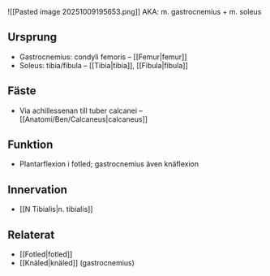 
![[Pasted image 20251009195653.png]]
AKA: m. gastrocnemius + m. soleus

## Ursprung
- Gastrocnemius: condyli femoris – [[Femur|femur]]
- Soleus: tibia/fibula – [[Tibia|tibia]], [[Fibula|fibula]]

## Fäste
- Via achillessenan till tuber calcanei – [[Anatomi/Ben/Calcaneus|calcaneus]]

## Funktion
- Plantarflexion i fotled; gastrocnemius även knäflexion

## Innervation
- [[N Tibialis|n. tibialis]]

## Relaterat
- [[Fotled|fotled]]
- [[Knäled|knäled]] (gastrocnemius)
